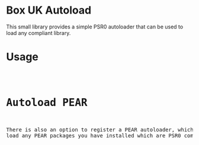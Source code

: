 
Box UK Autoload
===============

This small library provides a simple PSR0 autoloader that can be used to load
any compliant library.

Usage
=====

<pre>
<?php

include 'BoxUK\Autoload.php';

BoxUK\Autoload::register( '/path/to/mydir' );

</pre>

Autoload PEAR
=============

There is also an option to register a PEAR autoloader, which will load any
PEAR packages you have installed which are PSR0 compliant.

<pre>
<?php

include 'BoxUK\Autoload.php';

BoxUK\Autoload::registerPear();

</pre>
